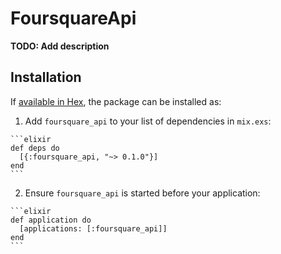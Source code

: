 # FoursquareApi

**TODO: Add description**

## Installation

If [available in Hex](https://hex.pm/docs/publish), the package can be installed as:

  1. Add `foursquare_api` to your list of dependencies in `mix.exs`:

    ```elixir
    def deps do
      [{:foursquare_api, "~> 0.1.0"}]
    end
    ```

  2. Ensure `foursquare_api` is started before your application:

    ```elixir
    def application do
      [applications: [:foursquare_api]]
    end
    ```

